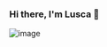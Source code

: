 ### Hi there, I'm Lusca 👋

![image](https://github.com/Luscafp/Luscafp/assets/90770046/b7be094c-56f5-4d70-a710-82e0be4a3333)


<!--
**Luscafp/Luscafp** is a ✨ _special_ ✨ repository because its `README.md` (this file) appears on your GitHub profile.

Here are some ideas to get you started:

- 🔭 I’m currently working on ...
- 🌱 I’m currently learning ...
- 👯 I’m looking to collaborate on ...
- 🤔 I’m looking for help with ...
- 💬 Ask me about ...
- 📫 How to reach me: ...
- 😄 Pronouns: ...
- ⚡ Fun fact: ...
-->
